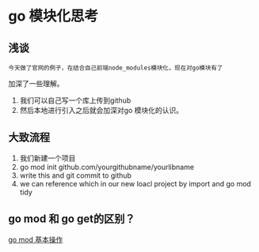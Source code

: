 # go 模块化思考


## 浅谈
	今天做了官网的例子，在结合自己前端node_modules模块化，现在对go模块有了
加深了一些理解。

1. 我们可以自己写一个库上传到github
2. 然后本地进行引入之后就会加深对go 模块化的认识。


## 大致流程
1. 我们新建一个项目
2. go mod init  github.com/yourgithubname/yourlibname
3. write this and git commit to github
4. we can reference which in our new loacl project by import and go mod tidy 







## go mod 和  go get的区别？

[go mod 基本操作](https://www.jianshu.com/p/760c97ff644c)